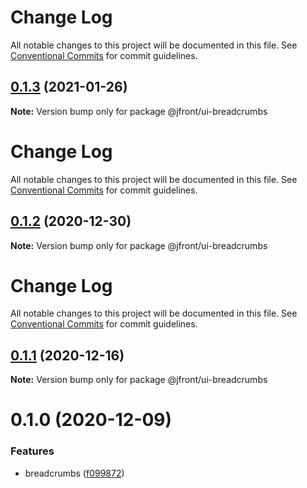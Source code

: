 # Change Log

All notable changes to this project will be documented in this file.
See [Conventional Commits](https://conventionalcommits.org) for commit guidelines.

## [0.1.3](https://github.com/Jepria/jfront-ui/compare/@jfront/ui-breadcrumbs@0.1.2...@jfront/ui-breadcrumbs@0.1.3) (2021-01-26)

**Note:** Version bump only for package @jfront/ui-breadcrumbs





# Change Log

All notable changes to this project will be documented in this file. See
[Conventional Commits](https://conventionalcommits.org) for commit guidelines.

## [0.1.2](https://github.com/Jepria/jfront-ui/compare/@jfront/ui-breadcrumbs@0.1.1...@jfront/ui-breadcrumbs@0.1.2) (2020-12-30)

**Note:** Version bump only for package @jfront/ui-breadcrumbs

# Change Log

All notable changes to this project will be documented in this file. See
[Conventional Commits](https://conventionalcommits.org) for commit guidelines.

## [0.1.1](https://github.com/Jepria/jfront-ui/compare/@jfront/ui-breadcrumbs@0.1.0...@jfront/ui-breadcrumbs@0.1.1) (2020-12-16)

**Note:** Version bump only for package @jfront/ui-breadcrumbs

# 0.1.0 (2020-12-09)

### Features

- breadcrumbs
  ([f099872](https://github.com/Jepria/jfront-ui/commit/f099872bc9b49152546b69dc4e4c851c3379179c))
